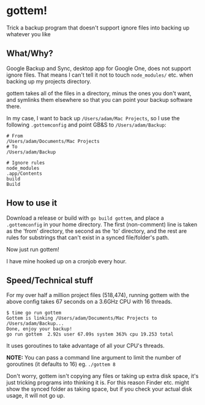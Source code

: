 # gottem!

Trick a backup program that doesn't support ignore files into backing up whatever you like

## What/Why?

Google Backup and Sync, desktop app for Google One, does not support ignore files.
That means I can't tell it not to touch `node_modules/` etc. when backing up my
projects directory.

gottem takes all of the files in a directory, minus the ones you don't want,
and symlinks them elsewhere so that you can point your backup software there.

In my case, I want to back up `/Users/adam/Mac Projects`, so I use the following
`.gottemconfig` and point GB&S to `/Users/adam/Backup`:

```
# From
/Users/adam/Documents/Mac Projects
# To
/Users/adam/Backup

# Ignore rules
node_modules
.app/Contents
build
Build
```

## How to use it

Download a release or build with `go build gottem`, and place a `.gottemconfig`
in your home directory. The first (non-comment) line is taken as the 'from' directory,
the second as the 'to' directory, and the rest are rules for substrings that can't
exist in a synced file/folder's path.

Now just run gottem!

I have mine hooked up on a cronjob every hour.

## Speed/Technical stuff

For my over half a million project files (518,474), running gottem with the above
config takes 67 seconds on a 3.6GHz CPU with 16 threads.

```
$ time go run gottem
Gottem is linking /Users/adam/Documents/Mac Projects to /Users/adam/Backup...
Done, enjoy your backup!
go run gottem  2.92s user 67.09s system 363% cpu 19.253 total
```

It uses goroutines to take advantage of all your CPU's threads.

**NOTE:** You can pass a command line argument to limit the number of goroutines
(it defaults to 16) eg. `./gottem 8`

Don't worry, gottem isn't copying any files or taking up extra disk space, it's
just tricking programs into thinking it is. For this reason Finder etc. might show
the synced folder as taking space, but if you check your actual disk usage, it will
not go up.

